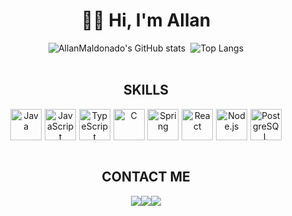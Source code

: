<h1 align="center">👋🏻 Hi, I'm Allan</h1>
<div align="center" style="display: flex; justify-content: center; gap: 0.5rem;">
     <img 
      src="https://github-readme-stats.vercel.app/api?username=AllanMaldonado&show_icons=true&hide_border=false&border_radius=20&title_color=000&bg_color=361210&border_color=000&icon_color=000&text_color=000&rank_icon=github&custom_title=STATS&line_height=29" 
      alt="AllanMaldonado's GitHub stats" 
      style="display: inline-block;" 
    />
   <img 
      src="https://github-readme-stats.vercel.app/api/top-langs/?username=AllanMaldonado&layout=donut&hide_border=true&border_radius=20&title_color=000&bg_color=361210&border_color=000&text_color=000" 
      alt="Top Langs" 
      style="display: inline-block;" 
    />
</div>


<br>

<h2 align="center">SKILLS</h2>

<div align="center" style="display: flex; justify-content: center; flex-wrap: wrap; gap: 0.3rem;">

  <img src="https://cdn.jsdelivr.net/gh/devicons/devicon/icons/java/java-original.svg" alt="Java" width="50" height="50"/>
  
  <img src="https://cdn.jsdelivr.net/gh/devicons/devicon/icons/javascript/javascript-original.svg" alt="JavaScript" width="50" height="50"/>
  
  <img src="https://cdn.jsdelivr.net/gh/devicons/devicon/icons/typescript/typescript-original.svg" alt="TypeScript" width="50" height="50"/>

   <img src="https://cdn.jsdelivr.net/gh/devicons/devicon/icons/c/c-original.svg" alt="C" width="50" height="50"/>
  
  <img src="https://cdn.jsdelivr.net/gh/devicons/devicon/icons/spring/spring-original.svg" alt="Spring" width="50" height="50"/>
  
  <img src="https://cdn.jsdelivr.net/gh/devicons/devicon/icons/react/react-original.svg" alt="React" width="50" height="50"/>
  
  <img src="https://cdn.jsdelivr.net/gh/devicons/devicon/icons/nodejs/nodejs-original.svg" alt="Node.js" width="50" height="50"/>
  
  <img src="https://cdn.jsdelivr.net/gh/devicons/devicon/icons/postgresql/postgresql-original.svg" alt="PostgreSQL" width="50" height="50"/> 

</div>


<br>

<h2 align="center">CONTACT ME</h2>

<div align="center">
  <a href="https://allanMaldonado.vercel.app" target="_blank"><img 
    src="https://img.shields.io/badge/Portfolio-361210?style=for-the-badge&color=361210&logo=webcomponents&logoColor=D4AF37" 
    style="display: inline-block; vertical-align: middle;" /></a><a 
    href="https://instagram.com/allanmalldonado" target="_blank"><img 
    src="https://img.shields.io/badge/-Instagram-%23E4405F?style=for-the-badge&logo=instagram&logoColor=white" 
    style="display: inline-block; vertical-align: middle;" /></a><a 
    href="https://www.linkedin.com/in/allanmaldonado" target="_blank"><img 
    src="https://img.shields.io/badge/-LinkedIn-%230077B5?style=for-the-badge&logo=linkedin&logoColor=white" 
    style="display: inline-block; vertical-align: middle;" /></a>
</div>

</div> 
